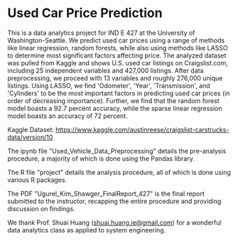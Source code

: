 # Used Car Price Prediction

This is a data analytics project for IND E 427 at the University of Washington-Seattle. We predict used car prices using a range of methods like linear regression, random forests, while also using methods like LASSO to determine most significant factors affecting price. The analyzed dataset was pulled from Kaggle and shows U.S. used car listings on Craigslist.com, including 25 independent variables and 427,000 listings. After data preprocessing, we proceed with 13 variables and roughly 276,000 unique listings. Using LASSO, we find 'Odometer', 'Year', 'Transmission', and 'Cylinders' to be the most important factors in predicting used car prices (in order of decreasing importance). Further, we find that the random forest model boasts a 92.7 percent accuracy, while the sparse linear regression model boasts an accuracy of 72 percent.

Kaggle Dataset: https://www.kaggle.com/austinreese/craigslist-carstrucks-data/version/10

The ipynb file "Used_Vehicle_Data_Preprocessing" details the pre-analysis procedure, a majority of which is done using the Pandas library.

The R file "project" details the analysis procedure, all of which is done using various R packages. 

The PDF "Ugurel_Kim_Shawger_FinalReport_427" is the final report submitted to the instructor, recapping the entire procedure and providing discussion on findings.

We thank Prof. Shuai Huang (shuai.huang.ie@gmail.com) for a wonderful data analytics class as applied to system engineering.
